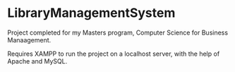 # LibraryManagementSystem

Project completed for my Masters program, Computer Science for Business Manaagement.

Requires XAMPP to run the project on a localhost server, with the help of Apache and MySQL.
